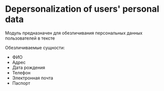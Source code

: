 # Depersonalization of users' personal data

Модуль предназначен для обезличивания персональных данных пользователей в тексте

Обезличиваемые сущности:
* ФИО
* Адрес
* Дата рождения
* Телефон
* Электронная почта
* Паспорт